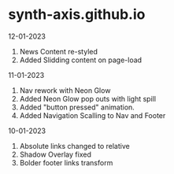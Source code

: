 # synth-axis.github.io

12-01-2023
  1. News Content re-styled
  2. Added Slidding content on page-load

11-01-2023
  1. Nav rework with Neon Glow
  2. Added Neon Glow pop outs with light spill
  3. Added "button pressed" animation.
  3. Added Navigation Scalling to Nav and Footer

10-01-2023
  1. Absolute links changed to relative
  2. Shadow Overlay fixed
  3. Bolder footer links transform
